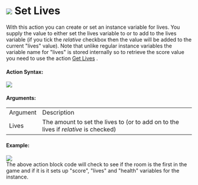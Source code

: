 #  ![](https://gms.magecorn.com/Manual/assets/Images/Scripting_Reference/Drag_And_Drop/Reference/Instance_Vars/i_IV_Set_Lives.png) Set Lives

With this action you can create or set an instance variable for lives.
You supply the value to either set the lives variable to or to add to
the lives variable (if you tick the *relative* checkbox then the value
will be added to the current "lives" value). Note that unlike regular
instance variables the variable name for "lives" is stored internally so
to retrieve the score value you need to use the action [Get
Lives](Get_Lives) .

#### Action Syntax:

  
![](https://gms.magecorn.com/Manual/assets/Images/Scripting_Reference/Drag_And_Drop/Reference/Instance_Vars/a_IV_Set_Lives.png)  

#### Arguments:

|          |                                                                                     |
|----------|-------------------------------------------------------------------------------------|
| Argument | Description                                                                         |
| Lives    | The amount to set the lives to (or to add on to the lives if *relative* is checked) |

#### Example:

  
![](https://gms.magecorn.com/Manual/assets/Images/Scripting_Reference/Drag_And_Drop/Reference/Instance_Vars/e_IV_Set_Score.png)  
The above action block code will check to see if the room is the first
in the game and if it is it sets up "score", "lives" and "health"
variables for the instance.
